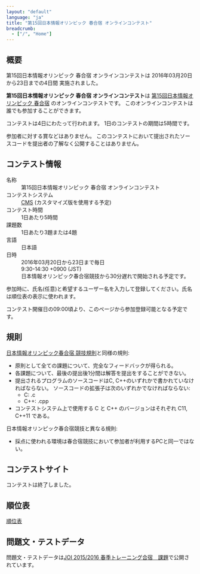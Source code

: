```yaml
---
layout: "default"
language: "ja"
title: "第15回日本情報オリンピック 春合宿 オンラインコンテスト"
breadcrumb:
  - ["/", "Home"]
---
```


## 概要

第15回日本情報オリンピック 春合宿 オンラインコンテストは
2016年03月20日から23日までの4日間 実施されました。

**第15回日本情報オリンピック 春合宿 オンラインコンテスト**は
[第15回日本情報オリンピック 春合宿](https://www.ioi-jp.org/camp/2016/2016-sp_camp-rules.html)
のオンラインコンテストです。
このオンラインコンテストは誰でも参加することができます。

コンテストは4日にわたって行われます。
1日のコンテストの期間は5時間です。

参加者に対する賞などはありません。
このコンテストにおいて提出されたソースコードを提出者の了解なく公開することはありません。

## コンテスト情報

<dl>
  <dt>名称</dt>
  <dd>第15回日本情報オリンピック 春合宿 オンラインコンテスト</dd>

  <dt>コンテストシステム</dt>
  <dd>
  <a href="https://github.com/cms-dev/cms/">CMS</a>
  (カスタマイズ版を使用する予定)
  </dd>

  <dt>コンテスト時間</dt>
  <dd>1日あたり5時間</dd>

  <dt>課題数</dt>
  <dd>1日あたり3題または4題</dd>

  <dt>言語</dt>
  <dd>日本語</dd>

  <dt>日時</dt>
  <dd>2016年03月20日から23日まで毎日</dd>
  <dd>9:30-14:30 +0900 (JST)</dd>
  <dd>日本情報オリンピック春合宿競技から30分遅れで開始される予定です。</dd>
</dl>



参加時に、氏名(任意)と希望するユーザー名を入力して登録してください。氏名は順位表の表示に使われます。

コンテスト開催日の09:00頃より、このページから参加登録可能となる予定です。

## 規則

[日本情報オリンピック春合宿 競技規則](https://www.ioi-jp.org/camp/2016/2016-sp_camp-rules.html)と同様の規則:

- 原則として全ての課題について、完全なフィードバックが得られる。
- 各課題について、最後の提出後1分間は解答を提出をすることができない。
- 提出されるプログラムのソースコードはC, C++のいずれかで書かれていなければならない。
  ソースコードの拡張子は次のいずれかでなければならない:
  - C: .c
  - C++: .cpp
- コンテストシステム上で使用する C と C++ のバージョンはそれぞれ C11, C++11 である。

日本情報オリンピック春合宿競技と異なる規則:

- 採点に使われる環境は春合宿競技において参加者が利用するPCと同一ではない。

## コンテストサイト

コンテストは終了しました。

## 順位表

[順位表](ranking.html)

## 問題文・テストデータ

問題文・テストデータは[JOI 2015/2016 春季トレーニング合宿　課題](https://www.ioi-jp.org/camp/2016/2016-sp-tasks/index.html)で公開されています。
